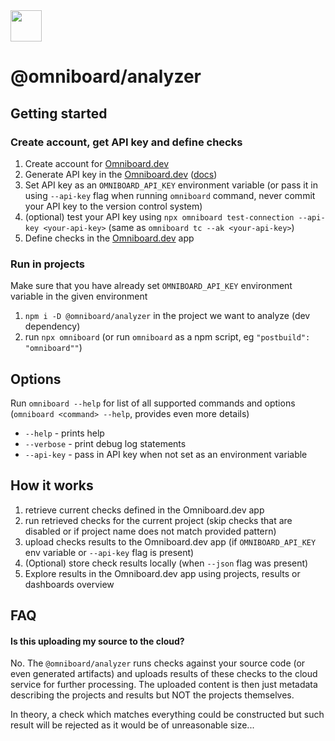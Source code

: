 <img src="https://app.omniboard.dev/assets/logo_email.png" height="50">

# @omniboard/analyzer

## Getting started

### Create account, get API key and define checks

1. Create account for [Omniboard.dev](https://www.omniboard.dev)
2. Generate API key in the [Omniboard.dev](https://app.omniboard.dev/app/api-keys) ([docs](https://www.omniboard.dev/docs#api-key))
3. Set API key as an `OMNIBOARD_API_KEY` environment variable (or pass it in using `--api-key` flag when running `omniboard` command, never commit your API key to the version control system)
4. (optional) test your API key using `npx omniboard test-connection --api-key <your-api-key>` (same as `omniboard tc --ak <your-api-key>`)
5. Define checks in the [Omniboard.dev](https://app.omniboard.dev/app/checks) app

### Run in projects

Make sure that you have already set `OMNIBOARD_API_KEY` environment variable in the given environment

1. `npm i -D @omniboard/analyzer` in the project we want to analyze (dev dependency)
2. run `npx omniboard` (or run `omniboard` as a npm script, eg `"postbuild": "omniboard""`)

## Options

Run `omniboard --help` for list of all supported commands and options (`omniboard <command> --help`, provides even more details)

- `--help` - prints help
- `--verbose` - print debug log statements
- `--api-key` - pass in API key when not set as an environment variable

## How it works

1. retrieve current checks defined in the Omniboard.dev app
2. run retrieved checks for the current project (skip checks that are disabled or if project name does not match provided pattern)
3. upload checks results to the Omniboard.dev app (if `OMNIBOARD_API_KEY` env variable or `--api-key` flag is present)
4. (Optional) store check results locally (when `--json` flag was present)
5. Explore results in the Omniboard.dev app using projects, results or dashboards overview

## FAQ

#### Is this uploading my source to the cloud?

No. The `@omniboard/analyzer` runs checks against your source code (or even generated artifacts) 
and uploads results of these checks to the cloud service for further processing. 
The uploaded content is then just metadata describing the projects and results but NOT the projects themselves.

In theory, a check which matches everything could be constructed but such result will 
be rejected as it would be of unreasonable size...
